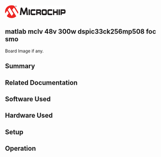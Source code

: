 ![image](images/microchip.jpg) 

## matlab mclv 48v 300w dspic33ck256mp508 foc smo

Board Image if any.

## Summary


## Related Documentation


## Software Used 


## Hardware Used


## Setup


## Operation



